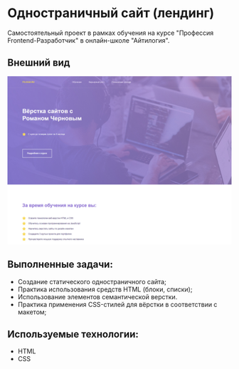 # Одностраничный сайт (лендинг)

Самостоятельный проект в рамках обучения на курсе "Профессия Frontend-Разработчик" в онлайн-школе "Айтилогия".

## Внешний вид

![project-screen](project-image.jpg)

## Выполненные задачи:
- Создание статического одностраничного сайта;
- Практика использования средств HTML (блоки, списки);
- Использование элементов семантической верстки.
- Практика применения CSS-стилей для вёрстки в соответствии с макетом;

## Используемые технологии:
* HTML
* CSS